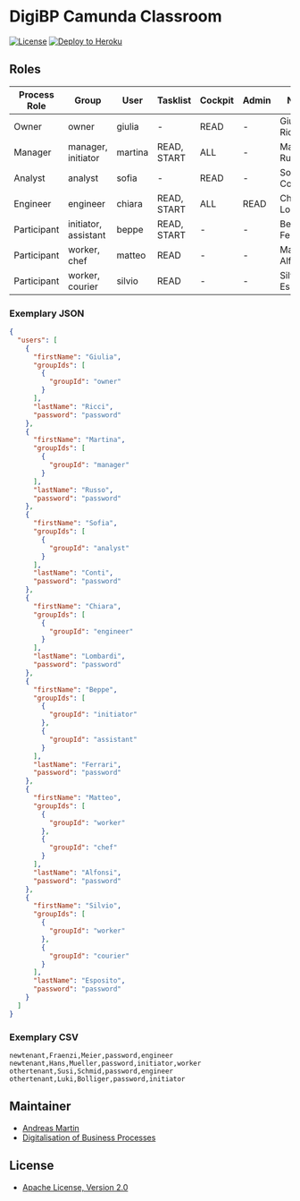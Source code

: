 # DigiBP Camunda Classroom

[![License](http://img.shields.io/:license-apache-blue.svg)](http://www.apache.org/licenses/LICENSE-2.0.html)
[![Deploy to Heroku](https://img.shields.io/badge/deploy%20to-Heroku-6762a6.svg?longCache=true)](https://heroku.com/deploy)

## Roles

| Process Role 	| Group     	        | User    	| Tasklist   	| Cockpit 	| Admin 	| Name            	|
|--------------	|-----------	        |---------	|------------	|---------	|-------	|-----------------	|
| Owner        	| owner     	        | giulia  	| -          	| READ      | -     	| Giulia Ricci    	|
| Manager      	| manager, initiator    | martina 	| READ, START 	| ALL     	| -     	| Martina Russo   	|
| Analyst      	| analyst   	        | sofia   	| -          	| READ      | -     	| Sofia Conti     	|
| Engineer     	| engineer  	        | chiara  	| READ, START  	| ALL     	| READ   	| Chiara Lombardi 	|
| Participant  	| initiator, assistant 	| beppe   	| READ, START   | -       	| -     	| Beppe Ferrari   	|
| Participant  	| worker, chef          | matteo  	| READ          | -       	| -     	| Matteo Alfonsi  	|
| Participant  	| worker, courier       | silvio  	| READ          | -       	| -     	| Silvio Esposito 	|

### Exemplary JSON
```json
{
  "users": [
    {
      "firstName": "Giulia",
      "groupIds": [
        {
          "groupId": "owner"
        }
      ],
      "lastName": "Ricci",
      "password": "password"
    },
    {
      "firstName": "Martina",
      "groupIds": [
        {
          "groupId": "manager"
        }
      ],
      "lastName": "Russo",
      "password": "password"
    },
    {
      "firstName": "Sofia",
      "groupIds": [
        {
          "groupId": "analyst"
        }
      ],
      "lastName": "Conti",
      "password": "password"
    },
    {
      "firstName": "Chiara",
      "groupIds": [
        {
          "groupId": "engineer"
        }
      ],
      "lastName": "Lombardi",
      "password": "password"
    },
    {
      "firstName": "Beppe",
      "groupIds": [
        {
          "groupId": "initiator"
        },
        {
          "groupId": "assistant"
        }
      ],
      "lastName": "Ferrari",
      "password": "password"
    },
    {
      "firstName": "Matteo",
      "groupIds": [
        {
          "groupId": "worker"
        },
        {
          "groupId": "chef"
        }
      ],
      "lastName": "Alfonsi",
      "password": "password"
    },
    {
      "firstName": "Silvio",
      "groupIds": [
        {
          "groupId": "worker"
        },
        {
          "groupId": "courier"
        }
      ],
      "lastName": "Esposito",
      "password": "password"
    }
  ]
}
```

### Exemplary CSV
```csv
newtenant,Fraenzi,Meier,password,engineer
newtenant,Hans,Mueller,password,initiator,worker
othertenant,Susi,Schmid,password,engineer
othertenant,Luki,Bolliger,password,initiator
```

## Maintainer
- [Andreas Martin](https://mrtn.onl)
- [Digitalisation of Business Processes](https://github.com/digibp)

## License

- [Apache License, Version 2.0](https://github.com/DigiBP/digibp-archetype-camunda-boot/blob/master/LICENSE)